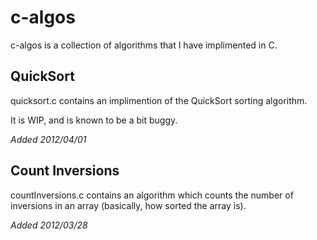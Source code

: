 # c-algos #

c-algos is a collection of algorithms that I have implimented in C.


## QuickSort ##

quicksort.c contains an implimention of the QuickSort sorting algorithm.

It is WIP, and is known to be a bit buggy.

*Added 2012/04/01*


## Count Inversions ##

countInversions.c contains an algorithm which counts the number of inversions
in an array (basically, how sorted the array is).

*Added 2012/03/28*
